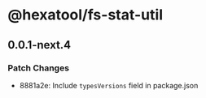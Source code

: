 # @hexatool/fs-stat-util

## 0.0.1-next.4

### Patch Changes

- 8881a2e: Include `typesVersions` field in package.json
